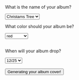 <!DOCTYPE html>

<html>

<head>
  <meta charset="utf-8">
  <meta name="viewport" content="width=device-width">
  <title>generator-project</title>
  <script src="//code.jquery.com/jquery-1.12.0.min.js"></script>
  <script>
    $(function() {
     

        

    });
  </script>
  <style>
  
  </style>
</head>

<body>
<p>What is the name of your album?</p>
<select name="title">
  <option value="Christmas Tree" selected>Christams Tree</option>
  <option value="The Bunny">The Bunny</option>
  <option value="Halloween">Halloween</option>
</select>
<br><p>What color should your album be?</p>
<select name="color">
  <option value="red" selected>red</option>
  <option value="light pink">light pink</option>
  <option value="orange">orange</option>
</select></br>
<br><p>When will your album drop?</p>
    <select name="date">
  <option value="12/25" selected>12/25</option>
  <option value="4/21">4/21</option>
  <option value="10/31">10/31</option>
</select></br>
 <br><input type="submit" name="submit" value="Generating your album cover!"></br>

</body>

</html>
